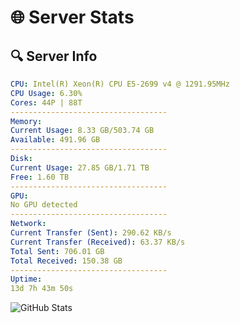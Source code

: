 # 🌐 Server Stats
## 🔍 Server Info
```yaml
CPU: Intel(R) Xeon(R) CPU E5-2699 v4 @ 1291.95MHz
CPU Usage: 6.30%
Cores: 44P | 88T
-----------------------------------
Memory:
Current Usage: 8.33 GB/503.74 GB
Available: 491.96 GB
-----------------------------------
Disk:
Current Usage: 27.85 GB/1.71 TB
Free: 1.60 TB
-----------------------------------
GPU:
No GPU detected
-----------------------------------
Network:
Current Transfer (Sent): 290.62 KB/s
Current Transfer (Received): 63.37 KB/s
Total Sent: 706.01 GB
Total Received: 150.38 GB
-----------------------------------
Uptime:
13d 7h 43m 50s
```
![GitHub Stats](https://img.shields.io/badge/Updated-2025-05-03_00:52:38-blue)